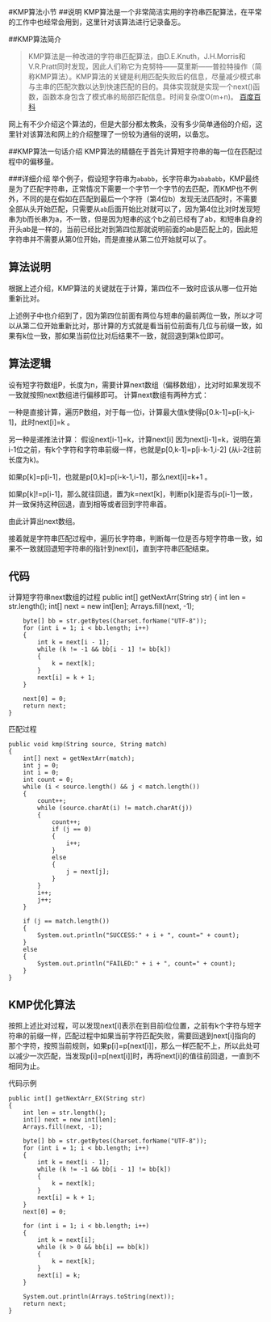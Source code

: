 #KMP算法小节
##说明
KMP算法是一个非常简洁实用的字符串匹配算法，在平常的工作中也经常会用到，这里针对该算法进行记录备忘。

##KMP算法简介
>KMP算法是一种改进的字符串匹配算法，由D.E.Knuth，J.H.Morris和V.R.Pratt同时发现，因此人们称它为克努特——莫里斯——普拉特操作（简称KMP算法）。KMP算法的关键是利用匹配失败后的信息，尽量减少模式串与主串的匹配次数以达到快速匹配的目的。具体实现就是实现一个next()函数，函数本身包含了模式串的局部匹配信息。时间复杂度O(m+n)。
[百度百科](http://baike.baidu.com)


网上有不少介绍这个算法的，但是大部分都太教条，没有多少简单通俗的介绍，这里针对该算法和网上的介绍整理了一份较为通俗的说明，以备忘。

##KMP算法一句话介绍
KMP算法的精髓在于首先计算短字符串的每一位在匹配过程中的偏移量。

###详细介绍
举个例子，假设短字符串为`ababb`，长字符串为`abababb`，KMP最终是为了匹配字符串，正常情况下需要一个字节一个字节的去匹配，而KMP也不例外，不同的是在假如在匹配到最后一个字符（第4位b）发现无法匹配时，不需要全部从头开始匹配，只需要从`ab`后面开始比对就可以了，因为第4位比对时发现短串为b而长串为a，不一致，但是因为短串的这个b之前已经有了ab，和短串自身的开头ab是一样的，当前已经比对到第四位那就说明前面的ab是匹配上的，因此短字符串并不需要从第0位开始，而是直接从第二位开始就可以了。

## 算法说明 ##
根据上述介绍，KMP算法的关键就在于计算，第四位不一致时应该从哪一位开始重新比对。

上述例子中也介绍到了，因为第四位前面有两位与短串的最前两位一致，所以才可以从第二位开始重新比对，那计算的方式就是看当前位前面有几位与前缀一致，如果有k位一致，那如果当前位比对后结果不一致，就回退到第k位即可。

## 算法逻辑 ##
设有短字符数组P，长度为n，需要计算next数组（偏移数组），比对时如果发现不一致就按照next数组进行偏移即可。
计算next数组有两种方式：

一种是直接计算，遍历P数组，对于每一位i，计算最大值k使得p[0.k-1]=p[i-k,i-1]，此时next[i]=k 。

另一种是递推法计算：
假设next[i-1]=k，计算next[i]
因为next[i-1]=k，说明在第i-1位之前，有k个字符和字符串前缀一样，也就是p[0,k-1]=p[i-k-1,i-2] (从i-2往前长度为k)。

如果p[k]=p[i-1]，也就是p[0,k]=p[i-k-1,i-1]，那么next[i]=k+1 。

如果p[k]!=p[i-1]，那么就往回退，置为k=next[k]，判断p[k]是否与p[i-1]一致，并一致保持这种回退，直到相等或者回到字符串首。

由此计算出next数组。

接着就是字符串匹配过程中，遍历长字符串，判断每一位是否与短字符串一致，如果不一致就回退短字符串的指针到next[i]，直到字符串匹配结束。

## 代码 ##
计算短字符串next数组的过程
	public int[] getNextArr(String str)
	{
		int len = str.length();
		int[] next = new int[len];
		Arrays.fill(next, -1);

		byte[] bb = str.getBytes(Charset.forName("UTF-8"));
		for (int i = 1; i < bb.length; i++)
		{
			int k = next[i - 1];
			while (k != -1 && bb[i - 1] != bb[k])
			{
				k = next[k];
			}
			next[i] = k + 1;
		}

		next[0] = 0;
		return next;
	}

匹配过程

	public void kmp(String source, String match)
	{
		int[] next = getNextArr(match);
		int j = 0;
		int i = 0;
		int count = 0;
		while (i < source.length() && j < match.length())
		{
			count++;
			while (source.charAt(i) != match.charAt(j))
			{
				count++;
				if (j == 0)
				{
					i++;
				}
				else
				{
					j = next[j];
				}
			}
			i++;
			j++;
		}

		if (j == match.length())
		{
			System.out.println("SUCCESS:" + i + ", count=" + count);
		}
		else
		{
			System.out.println("FAILED:" + i + ", count=" + count);
		}
	}

## KMP优化算法 ##
按照上述比对过程，可以发现next[i]表示在到目前i位位置，之前有k个字符与短字符串的前缀一样，匹配过程中如果当前字符匹配失败，需要回退到next[i]指向的那个字符，按照当前规则，如果p[i]=p[next[i]]，那么一样匹配不上，所以此处可以减少一次匹配，当发现p[i]=p[next[i]]时，再将next[i]的值往前回退，一直到不相同为止。

代码示例

	public int[] getNextArr_EX(String str)
	{
		int len = str.length();
		int[] next = new int[len];
		Arrays.fill(next, -1);

		byte[] bb = str.getBytes(Charset.forName("UTF-8"));
		for (int i = 1; i < bb.length; i++)
		{
			int k = next[i - 1];
			while (k != -1 && bb[i - 1] != bb[k])
			{
				k = next[k];
			}
			next[i] = k + 1;
		}
		next[0] = 0;

		for (int i = 1; i < bb.length; i++)
		{
			int k = next[i];
			while (k > 0 && bb[i] == bb[k])
			{
				k = next[k];
			}
			next[i] = k;
		}

		System.out.println(Arrays.toString(next));
		return next;
	}

